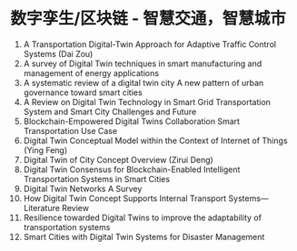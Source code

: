 # 数字孪生/区块链 - 智慧交通，智慧城市

1. A Transportation Digital-Twin Approach for Adaptive Traffic Control Systems (Dai Zou)
2. A survey of Digital Twin techniques in smart manufacturing and management of energy applications
3. A systematic review of a digital twin city A new pattern of urban governance toward smart cities
4. A Review on Digital Twin Technology in Smart Grid Transportation System and Smart City Challenges and Future
5. Blockchain-Empowered Digital Twins Collaboration Smart Transportation Use Case
6. Digital Twin Conceptual Model within the Context of Internet of Things (Ying Feng)
7. Digital Twin of City Concept Overview (Zirui Deng)
8. Digital Twin Consensus for Blockchain-Enabled Intelligent Transportation Systems in Smart Cities
9. Digital Twin Networks A Survey
10. How Digital Twin Concept Supports Internal Transport Systems—Literature Review
11. Resilience towarded Digital Twins to improve the adaptability of transportation systems
12. Smart Cities with Digital Twin Systems for Disaster Management

